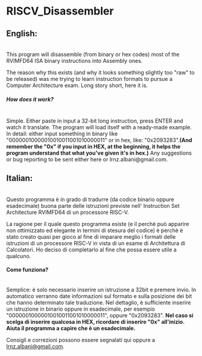 # RISCV_Disassembler
<h2>English:</h2><br>
This program will disassemble (from binary or hex codes) most of the RVIMFD64 ISA binary instructions into Assembly ones.

The reason why this exists (and why it looks something slightly too "raw" to be released) was me trying to learn instruction formats to pursue a Computer Architecture exam.
Long story short, here it is.

<h5>How does it work?</h5><br>
Simple. Either paste in input a 32-bit long instruction, press ENTER and watch it translate.
The program will load itself with a ready-made example.
In detail: either input something in binary like "00000010000010010011001010000011" or in hex, like: "0x2093283".<b>(And remember the "0x" if you input in HEX, at the beginning, it helps the program understand that what you've given it's in hex.)</b>
Any suggestions or bug reporting to be sent either here or lrnz.albani@gmail.com.

<h2>Italian:</h2><br>
Questo programma è in grado di tradurre (da codice binario oppure esadecimale) buona parte delle istruzioni previste nell' Instruction Set Architecture RVIMFD64 di un processore RISC-V.

La ragione per il quale questo programma esiste (e il perchè può apparire non ottimizzato ed elegante in termini di stesura del codice) è perchè è stato creato quasi per gioco al fine di imparare meglio i formati delle istruzioni di un processore RISC-V in vista di un esame di Architettura di Calcolatori.
Ho deciso di completarlo al fine che possa essere utile a qualcuno.


<h4>Come funziona?</h4><br>
Semplice: è solo necessario inserire un istruzione a 32bit e premere invio.
In automatico verranno date informazioni sul formato e sulla posizione dei bit che hanno determinato tale traduzione.
Nel dettaglio, è sufficiente inserire un istruzione in binario oppure in esadecimale, per esempio "00000010000010010011001010000011", oppure "0x2093283".
<b>Nel caso si scelga di inserire qualcosa in HEX, ricordare di inserire "0x" all'inizio. Aiuta il programma a capire che è un esadecimale.</b>

Consigli e correzioni possono essere segnalati qui oppure a lrnz.albani@gmail.com.
